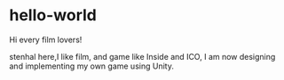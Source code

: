 # hello-world

Hi every film lovers!

stenhal here,I like film, and game like Inside and ICO,
I am now designing and implementing my own game using Unity.
